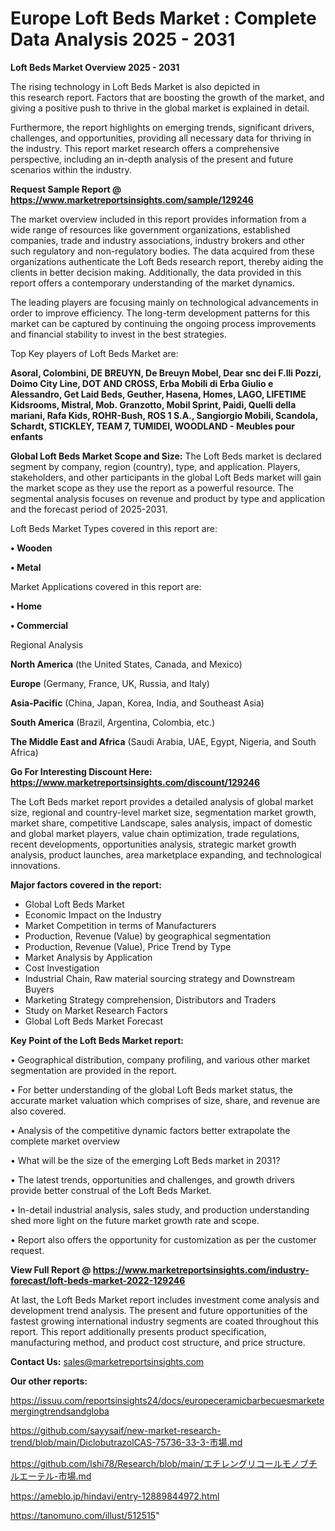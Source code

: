 # Europe Loft Beds Market : Complete Data Analysis 2025 - 2031

<Strong> Loft Beds Market Overview 2025 - 2031</strong>

The rising technology in Loft Beds Market is also depicted in this research report. Factors that are boosting the growth of the market, and giving a positive push to thrive in the global market is explained in detail.

Furthermore, the report highlights on emerging trends, significant drivers, challenges, and opportunities, providing all necessary data for thriving in the industry. This report market research offers a comprehensive perspective, including an in-depth analysis of the present and future scenarios within the industry.

<strong>Request Sample Report @ <a href=https://www.marketreportsinsights.com/sample/129246>https://www.marketreportsinsights.com/sample/129246</a></strong>

The market overview included in this report provides information from a wide range of resources like government organizations, established companies, trade and industry associations, industry brokers and other such regulatory and non-regulatory bodies. The data acquired from these organizations authenticate the Loft Beds research report, thereby aiding the clients in better decision making. Additionally, the data provided in this report offers a contemporary understanding of the market dynamics.

The leading players are focusing mainly on technological advancements in order to improve efficiency. The long-term development patterns for this market can be captured by continuing the ongoing process improvements and financial stability to invest in the best strategies.

Top Key players of Loft Beds Market are:

<strong>Asoral, Colombini, DE BREUYN, De Breuyn Mobel, Dear snc dei F.lli Pozzi, Doimo City Line, DOT AND CROSS, Erba Mobili di Erba Giulio e Alessandro, Get Laid Beds, Geuther, Hasena, Homes, LAGO, LIFETIME Kidsrooms, Mistral, Mob. Granzotto, Mobil Sprint, Paidi, Quelli della mariani, Rafa Kids, ROHR-Bush, ROS 1 S.A., Sangiorgio Mobili, Scandola, Schardt, STICKLEY, TEAM 7, TUMIDEI, WOODLAND - Meubles pour enfants</strong>

<strong><b>Global Loft Beds Market Scope and Size:</b></strong>
The Loft Beds market is declared segment by company, region (country), type, and application. Players, stakeholders, and other participants in the global Loft Beds market will gain the market scope as they use the report as a powerful resource. The segmental analysis focuses on revenue and product by type and application and the forecast period of 2025-2031.

Loft Beds Market Types covered in this report are:

<strong>• Wooden 

• Metal</strong>

Market Applications covered in this report are:

<strong>• Home

• Commercial</strong> 

Regional Analysis

<strong>North America</strong> (the United States, Canada, and Mexico)

<strong>Europe</strong> (Germany, France, UK, Russia, and Italy)

<strong>Asia-Pacific</strong> (China, Japan, Korea, India, and Southeast Asia)

<strong>South America</strong> (Brazil, Argentina, Colombia, etc.)

<strong>The Middle East and Africa</strong> (Saudi Arabia, UAE, Egypt, Nigeria, and South Africa)

<strong>Go For Interesting Discount Here: <a href=https://www.marketreportsinsights.com/discount/129246>https://www.marketreportsinsights.com/discount/129246</a></strong>

The Loft Beds market report provides a detailed analysis of global market size, regional and country-level market size, segmentation market growth, market share, competitive Landscape, sales analysis, impact of domestic and global market players, value chain optimization, trade regulations, recent developments, opportunities analysis, strategic market growth analysis, product launches, area marketplace expanding, and technological innovations.

<strong><b>Major factors covered in the report:</b></strong>
<ul>
  <li>Global Loft Beds Market </li>
  <li>Economic Impact on the Industry</li>
  <li>Market Competition in terms of Manufacturers</li>
  <li>Production, Revenue (Value) by geographical segmentation</li>
  <li>Production, Revenue (Value), Price Trend by Type</li>
  <li>Market Analysis by Application</li>
  <li>Cost Investigation</li>
  <li>Industrial Chain, Raw material sourcing strategy and Downstream Buyers</li>
  <li>Marketing Strategy comprehension, Distributors and Traders</li>
  <li>Study on Market Research Factors</li>
  <li>Global Loft Beds Market Forecast</li>
</ul>

<strong><b>Key Point of the Loft Beds Market report:</b></strong>

• Geographical distribution, company profiling, and various other market segmentation are provided in the report.

• For better understanding of the global Loft Beds market status, the accurate market valuation which comprises of size, share, and revenue are also covered.

• Analysis of the competitive dynamic factors better extrapolate the complete market overview

• What will be the size of the emerging Loft Beds market in 2031?

• The latest trends, opportunities and challenges, and growth drivers provide better construal of the Loft Beds Market.

• In-detail industrial analysis, sales study, and production understanding shed more light on the future market growth rate and scope.

• Report also offers the opportunity for customization as per the customer request.

<strong><b>View Full Report @ <a href=https://www.marketreportsinsights.com/industry-forecast/loft-beds-market-2022-129246>https://www.marketreportsinsights.com/industry-forecast/loft-beds-market-2022-129246</a></b></strong>


At last, the Loft Beds Market report includes investment come analysis and development trend analysis. The present and future opportunities of the fastest growing international industry segments are coated throughout this report. This report additionally presents product specification, manufacturing method, and product cost structure, and price structure.

<strong>Contact Us:</strong>
sales@marketreportsinsights.com

<strong>Our other reports:</strong>

<a href=https://issuu.com/reportsinsights24/docs/europeceramicbarbecuesmarketemergingtrendsandgloba>https://issuu.com/reportsinsights24/docs/europeceramicbarbecuesmarketemergingtrendsandgloba</a>

<a href=https://github.com/sayysaif/new-market-research-trend/blob/main/DiclobutrazolCAS-75736-33-3-市場.md>https://github.com/sayysaif/new-market-research-trend/blob/main/DiclobutrazolCAS-75736-33-3-市場.md</a>

<a href=https://github.com/Ishi78/Research/blob/main/エチレングリコールモノブチルエーテル-市場.md>https://github.com/Ishi78/Research/blob/main/エチレングリコールモノブチルエーテル-市場.md</a>

<a href=https://ameblo.jp/hindavi/entry-12889844972.html>https://ameblo.jp/hindavi/entry-12889844972.html</a>

<a href=https://tanomuno.com/illust/512515>https://tanomuno.com/illust/512515</a>"

